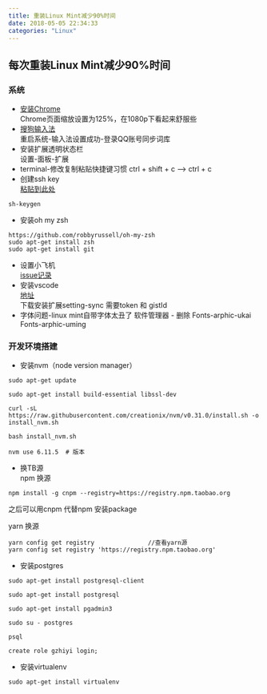 ```yaml
---
title: 重装Linux Mint减少90%时间
date: 2018-05-05 22:34:33
categories: "Linux"
---
```


## 每次重装Linux Mint减少90%时间
### 系统
* [安装Chrome](https://www.google.com/chrome/browser/desktop/index.html)  
    Chrome页面缩放设置为125%，在1080p下看起来舒服些
* [搜狗输入法](https://pinyin.sogou.com/linux/?r=pinyin)  
    重启系统-输入法设置成功-登录QQ账号同步词库
* 安装扩展透明状态栏  
    设置-面板-扩展
* terminal-修改复制粘贴快捷键习惯
    ctrl + shift + c --> ctrl + c  
* 创建ssh key  
[粘贴到此处](https://github.com/settings/keys)
```
sh-keygen
```
* 安装oh my zsh
```
https://github.com/robbyrussell/oh-my-zsh
sudo apt-get install zsh
sudo apt-get install git
```
* 设置小飞机  
    [issue记录](https://github.com/GzhiYi/frontend-log/issues/2)  
* 安装vscode   
    [地址](https://code.visualstudio.com/)  
    下载安装扩展setting-sync 需要token 和 gistId
* 字体问题-linux mint自带字体太丑了 
    软件管理器 - 删除 Fonts-arphic-ukai  Fonts-arphic-uming

### 开发环境搭建
* 安装nvm（node version manager）
```
sudo apt-get update

sudo apt-get install build-essential libssl-dev

curl -sL https://raw.githubusercontent.com/creationix/nvm/v0.31.0/install.sh -o install_nvm.sh

bash install_nvm.sh

nvm use 6.11.5  # 版本
```
* 换TB源  
npm 换源 
```
npm install -g cnpm --registry=https://registry.npm.taobao.org
```
之后可以用cnpm 代替npm 安装package

yarn 换源 
```
yarn config get registry               //查看yarn源
yarn config set registry 'https://registry.npm.taobao.org'
```
*  安装postgres
```
sudo apt-get install postgresql-client

sudo apt-get install postgresql

sudo apt-get install pgadmin3

sudo su - postgres

psql

create role gzhiyi login;
```
*  安装virtualenv  
```
sudo apt-get install virtualenv
```